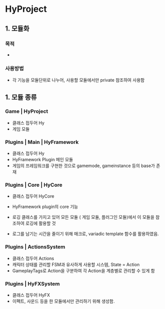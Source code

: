 # HyProject

## 1. 모듈화

### 목적 
- 

### 사용방법
- 각 기능을 모듈단위로 나누어, 사용할 모듈에서만 private 참조하여 사용함




## 1. 모듈 종류

### Game | HyProject
- 클래스 접두어 Hy
- 게임 모듈



### Plugins | Main | HyFramework
- 클래스 접두어 Hy
- HyFramework Plugin 메인 모듈
- 게임의 프레임워크를 구현한 것으로 gamemode, gameinstance 등의 base가 존재


### Plugins | Core | HyCore
- 클래스 접두어 HyCore
- HyFramework plugin의 core 기능

- 로깅 클래스를 가지고 있어 모든 모듈 ( 게임 모듈, 플러그인 모듈)에서 이 모듈을 참조하여 로깅에 활용할 것
- 로그를 남기는 시간을 줄이기 위해 매크로, variadic template 함수를 활용하였음.


### Plugins | ActionsSystem
- 클래스 접두어 Actions
- 캐릭터 상태를 관리할 FSM과 유사하게 사용할 시스템, State = Action
- GameplayTags로 Action을 구분하여 각 Action을 계층별로 관리할 수 있게 함


### Plugins | HyFXSystem
- 클래스 접두어 HyFX
- 이펙트, 사운드 등을 한 모듈에서만 관리하기 위해 생성함.

